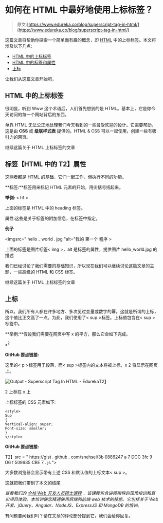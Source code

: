 # 如何在 HTML 中最好地使用上标标签？

> 原文:[https://www.edureka.co/blog/superscript-tag-in-html/](https://www.edureka.co/blog/superscript-tag-in-html/)

这篇文章将帮助你探索一个简单而有趣的概念，即 [HTML](https://www.edureka.co/blog/what-is-html/) 中的上标标签。本文将涉及以下几点:

*   [HTML 中的上标标签](#SuperscriptTaginHTML)
*   [HTML 中的标签和属性](#TagsAndAttributesinHTML)
*   [上标](#Superscript)

让我们从这篇文章开始吧，

## **HTML 中的上标标签**

很明显，听到 Www 这个术语后，人们首先想到的是 HTML。基本上，它是你今天访问的每一个网站背后的东西。

单靠 HTML 无法公正地处理我们今天看到的一些最受欢迎的设计。它需要帮助，这是由 **CSS** 或 **级联样式表** 提供的。HTML & CSS 可以一起使用，创建一些有吸引力的网页。

继续这篇关于 HTML 上标标签的文章

## **标签【HTML 中的 T2】属性**

这两者都是 HTML 的基础，它们一起工作，但执行不同的功能。

**标签:**标签用来标记 HTML 元素的开始，用尖括号括起来。

**举例:** < h1 >

上面的标签是 HTML 中的 heading 标签。

属性:这些是关于标签的附加信息，在标签中指定。

**例子**

<imgsrc=" hello _ world . jpg "alt="我的 第一个 程序 >

上面的标签是图片标签< img >，alt 是标签的属性，提供图片 hello_world.jpg 的描述

我们已经讨论了我们需要的基础知识，所以现在我们可以继续讨论这篇文章的主题，一些高级的 HTML 和 CSS 标签。

继续这篇关于 HTML 上标标签的文章

## **上标**

所以，我们所有人都在许多地方、多次见过变量或数字的幂。这就是所谓的上标，这个值比正文高了一点。为此，我们使用了< sup >标签。上标值包含在< sup >标签中。

**举例:**假设我们需要在网页中写 x 的平方，那么它会如下完成。

<p>x<sup>2</sup></p>

**GitHub 要点链接:**

<script src = " https://gist . github . com/snehs eel/f 821842 ad 8 b 8 c 722 c 3d 87 DC 60 a1 b 657d . js "></script>

这里的< p >标签用于段落，而< sup >标签内的文本将被上标，x 2 将显示在网页上。

![Output - Superscript Tag In HTML - Edureka](../Images/c323bbb696fc78c2e6221ad3ed289074.png)T2】

2 上标在 x 上

上标标签的 CSS 元素如下:

```
<style>
Sup
{
Vertical-align: super;
Font-size: smaller;
}
</style>
```

**GitHub 要点链接:**

T2】src = " https://gist . github . com/snehsel/3b 0886247 a 7 DCC 3fc 9 D6 f 509635 CBE 7 . js "></script>

大多数浏览器会显示带有上述 CSS 和默认值的上标文本< sup >。

这就把我们带到了本文的结尾

*查看我们的  [全栈 Web 开发人员硕士课程](https://www.edureka.co/masters-program/full-stack-developer-training) ，该课程包含讲师指导的现场培训和真实项目体验。本培训使您精通使用后端和前端 web 技术的技能。它包括关于 Web 开发、jQuery、Angular、NodeJS、ExpressJS 和 MongoDB 的培训。*

有问题要问我们吗？请在文章的评论部分提到它，我们会给你回复。
